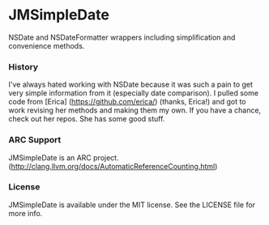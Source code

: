JMSimpleDate
============

NSDate and NSDateFormatter wrappers including simplification and convenience methods.

### History

I've always hated working with NSDate because it was such a pain to get very simple information from it (especially date comparison). I pulled some code from [Erica] (https://github.com/erica/) (thanks, Erica!) and got to work revising her methods and making them my own. If you have a chance, check out her repos. She has some good stuff.

### ARC Support

JMSimpleDate is an ARC project. (http://clang.llvm.org/docs/AutomaticReferenceCounting.html)

### License

JMSimpleDate is available under the MIT license. See the LICENSE file for more info.